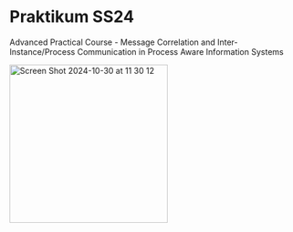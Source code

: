 # Praktikum SS24
Advanced Practical Course - Message Correlation and Inter-Instance/Process Communication in Process Aware Information Systems

<img width="277" alt="Screen Shot 2024-10-30 at 11 30 12" src="https://github.com/user-attachments/assets/f2ff3450-8ed5-4533-95c9-55603a2412c5">
